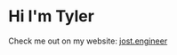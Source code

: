 # Hi I'm Tyler
Check me out on my website: [jost.engineer](http://jost.engineer)

<!---
TylerJost/TylerJost is a ✨ special ✨ repository because its `README.md` (this file) appears on your GitHub profile.
You can click the Preview link to take a look at your changes.
--->
